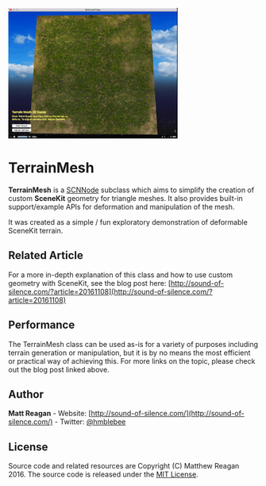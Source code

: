 ![TerrainMesh Demo](/terrainMeshDemo.gif?raw=true "TerrainMesh Demo")

# TerrainMesh

**TerrainMesh** is a [SCNNode](https://developer.apple.com/reference/scenekit/scnnode) subclass which aims to simplify the creation of custom **SceneKit** geometry for triangle meshes. It also provides built-in support/example APIs for deformation and manipulation of the mesh.

It was created as a simple / fun exploratory demonstration of deformable SceneKit terrain.

## Related Article

For a more in-depth explanation of this class and how to use custom geometry with SceneKit, see the blog post here: [http://sound-of-silence.com/?article=20161108](http://sound-of-silence.com/?article=20161108)

## Performance

The TerrainMesh class can be used as-is for a variety of purposes including terrain generation or manipulation, but it is by no means the most efficient or practical way of achieving this. For more links on the topic, please check out the blog post linked above.

## Author

**Matt Reagan** - Website: [http://sound-of-silence.com/](http://sound-of-silence.com/) - Twitter: [@hmblebee](https://twitter.com/hmblebee)

## License

Source code and related resources are Copyright (C) Matthew Reagan 2016. The source code is released under the [MIT License](https://opensource.org/licenses/MIT).
